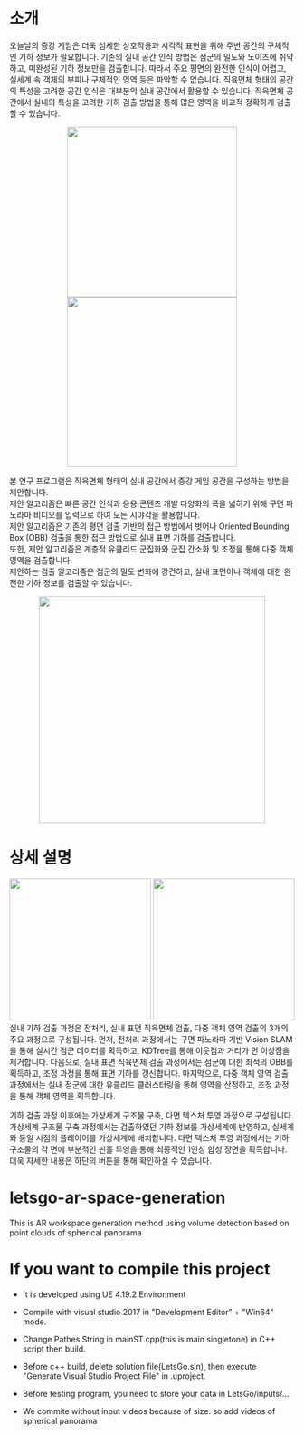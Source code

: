 # 소개
오늘날의 증강 게임은 더욱 섬세한 상호작용과 시각적 표현을 위해 주변 공간의 구체적인 기하 정보가 필요합니다.
기존의 실내 공간 인식 방법은 점군의 밀도와 노이즈에 취약하고, 미완성된 기하 정보만을 검출합니다.
따라서 주요 평면의 완전한 인식이 어렵고, 실세계 속 객체의 부피나 구체적인 영역 등은 파악할 수 없습니다.
직육면체 형태의 공간의 특성을 고려한 공간 인식은 대부분의 실내 공간에서 활용할 수 있습니다.
직육면체 공간에서 실내의 특성을 고려한 기하 검출 방법을 통해 많은 영역을 비교적 정확하게 검출할 수 있습니다.

<div align="center">
  <img class="scalezoom_small" src="https://user-images.githubusercontent.com/32832618/145800795-80c31fa3-689f-4b04-8698-baaa697110a1.png" height="300">
  <img class="scalezoom_small" src="https://user-images.githubusercontent.com/32832618/145800598-1699f01c-c889-409d-8f7f-f3ce92e3cc15.jpg" height="300">
</div>

본 연구 프로그램은 직육면체 형태의 실내 공간에서 증강 게임 공간을 구성하는 방법을 제안합니다.<br>
제안 알고리즘은 빠른 공간 인식과 응용 콘텐츠 개발 다양화의 폭을 넓히기 위해 구면 파노라마 비디오를 입력으로 하여 모든 시야각을 활용합니다.<br>
제안 알고리즘은 기존의 평면 검출 기반의 접근 방법에서 벗어나 Oriented Bounding Box (OBB) 검출을 통한 접근 방법으로 실내 표면 기하를 검출합니다.<br>
또한, 제안 알고리즘은 계층적 유클리드 군집화와 군집 간소화 및 조정을 통해 다중 객체 영역을 검출합니다.<br>
제안하는 검출 알고리즘은 점군의 밀도 변화에 강건하고, 실내 표면이나 객체에 대한 완전한 기하 정보를 검출할 수 있습니다.<br>

<div align="center">
  <img class="scalezoom_small" src="https://user-images.githubusercontent.com/32832618/145800609-b1bf6641-7290-46bd-83eb-c507f1ee67fe.png" height="400">
</div>

# 상세 설명
<div align="center">
  <img class="scalezoom_small" src="https://user-images.githubusercontent.com/32832618/145800944-9f5ae1d9-e6c1-413a-8a51-250aafbb4c44.png" height="250">
  <img class="scalezoom_small" src="https://user-images.githubusercontent.com/32832618/145800947-a548d94e-8c31-4373-9758-e7955174e511.png" height="250">
</div>
실내 기하 검출 과정은 전처리, 실내 표면 직육면체 검출, 다중 객체 영역 검출의 3개의 주요 과정으로 구성됩니다.
먼저, 전처리 과정에서는 구면 파노라마 기반 Vision SLAM을 통해 실시간 점군 데이터를 획득하고, KDTree를 통해 이웃점과 거리가 먼 이상점을 제거합니다.
다음으로, 실내 표면 직육면체 검출 과정에서는 점군에 대한 최적의 OBB를 획득하고, 조정 과정을 통해 표면 기하를 갱신합니다.
마지막으로, 다중 객체 영역 검출 과정에서는 실내 점군에 대한 유클리드 클러스터링을 통해 영역을 산정하고, 조정 과정을 통해 객체 영역을 획득합니다.

기하 검출 과정 이후에는 가상세계 구조물 구축, 다면 텍스처 투영 과정으로 구성됩니다.
가상세계 구조물 구축 과정에서는 검출하였던 기하 정보를 가상세계에 반영하고, 실세계와 동일 시점의 플레이어를 가상세계에 배치합니다.
다면 텍스처 투영 과정에서는 기하 구조물의 각 면에 부분적인 핀홀 투영을 통해 최종적인 1인칭 합성 장면을 획득합니다.
더욱 자세한 내용은 하단의 버튼을 통해 확인하실 수 있습니다.

# letsgo-ar-space-generation
This is AR workspace generation method using volume detection based on point clouds of spherical panorama

# If you want to compile this project
- It is developed using UE 4.19.2 Environment

- Compile with visual studio 2017 in "Development Editor" + "Win64" mode.
- Change Pathes String in mainST.cpp(this is main singletone) in C++ script then build.
- Before c++ build, delete solution file(LetsGo.sln), then execute "Generate Visual Studio Project File" in .uproject.

- Before testing program, you need to store your data in LetsGo/inputs/...
- We commite without input videos because of size. so add videos of spherical panorama
